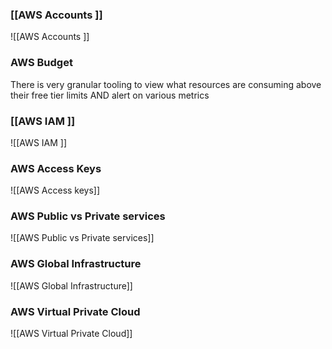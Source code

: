 ### [[AWS Accounts ]]
![[AWS Accounts ]]

### AWS Budget 

There is very granular tooling to view what resources are consuming above their free tier limits AND alert on various metrics

### [[AWS IAM ]]
![[AWS IAM ]]


### AWS Access Keys
![[AWS Access keys]]

### AWS Public vs Private services
![[AWS Public vs Private services]]

### AWS Global Infrastructure
![[AWS Global Infrastructure]]

### AWS Virtual Private Cloud
![[AWS Virtual Private Cloud]]